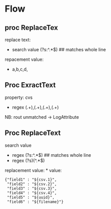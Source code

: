 
# Flow

## proc ReplaceTex

replace text:
* search value (?s:^.*$)  ## matches whole line

repacement value:
* a,b,c,d,


## Proc ExractText

property: cvs
* regex (.+),(.+),(.+),(.+)

NB: rout unmatched -> LogAttribute

## Proc ReplaceText
search value
* regex (?s:^.*$)   ## matches whole line
* regex (?s)(^.*$)


replacement value:
    * value:
```
{"field1" : "${csv.1}",
 "field2" : "${csv.2}",
 "field3" : "${csv.3}",
 "field4" : "${csv.4}",
 "field5" : "${uuid}",
 "field6" : "${filename}"}

```




